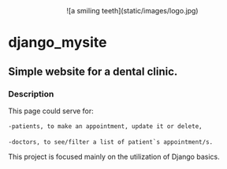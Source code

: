 <center>![a smiling teeth](static/images/logo.jpg)</center>


# django_mysite
## Simple  website for a dental clinic.  

### Description
This page could serve for:

    -patients, to make an appointment, update it or delete,

    -doctors, to see/filter a list of patient`s appointment/s.

This project is focused mainly on the utilization of Django basics.
